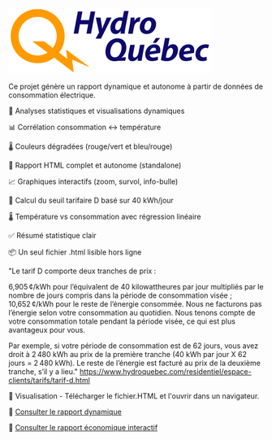 ![Logo Hydro-Québec](https://raw.githubusercontent.com/LeoCode23/Hydro-Quebec/main/logo-hydro-quebec-couleur.svg)

Ce projet génère un rapport dynamique et autonome à partir de données de consommation électrique.

🔎 Analyses statistiques et visualisations dynamiques

📊 Corrélation consommation ↔ température

🌡️ Couleurs dégradées (rouge/vert et bleu/rouge)

📁 Rapport HTML complet et autonome (standalone)

📈 Graphiques interactifs (zoom, survol, info-bulle)

🧠 Calcul du seuil tarifaire D basé sur 40 kWh/jour

🌡️ Température vs consommation avec régression linéaire

✅ Résumé statistique clair

📦 Un seul fichier .html lisible hors ligne



"Le tarif D comporte deux tranches de prix :

6,905 ¢/kWh pour l’équivalent de 40 kilowattheures par jour multipliés par le nombre de jours compris dans la période de consommation visée ;
10,652 ¢/kWh pour le reste de l’énergie consommée.
Nous ne facturons pas l’énergie selon votre consommation au quotidien. Nous tenons compte de votre consommation totale pendant la période visée, ce qui est plus avantageux pour vous.

Par exemple, si votre période de consommation est de 62 jours, vous avez droit à 2 480 kWh au prix de la première tranche (40 kWh par jour X 62 jours = 2 480 kWh). Le reste de l’énergie est facturé au prix de la deuxième tranche, s’il y a lieu."
https://www.hydroquebec.com/residentiel/espace-clients/tarifs/tarif-d.html

📄 Visualisation - Télécharger le fichier.HTML et l'ouvrir dans un navigateur.

📄 [Consulter le rapport dynamique ](https://github.com/LeoCode23/Hydro-Quebec/blob/main/rapport_dynamique.html)

📄 [Consulter le rapport économique interactif](https://github.com/LeoCode23/Hydro-Quebec/blob/main/rapport_economique.html)
